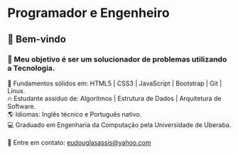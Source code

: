 # Programador e Engenheiro

## :wave: Bem-vindo
### :dart: Meu objetivo é ser um solucionador de problemas utilizando a Tecnologia.

🚀 Fundamentos sólidos em: HTML5 | CSS3 | JavaScript | Bootstrap | Git | Linux.
<br>
🔥 Estudante assíduo de: Algoritmos | Estrutura de Dados | Arquitetura de Software.
<br>
🌎 Idiomas: Inglês técnico e Português nativo.
<br>
:computer: Graduado em Engenharia da Computação pela Universidade de Uberaba.
<br>
<br>
:incoming_envelope: Entre em contato:  eudouglasassis@yahoo.com
